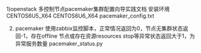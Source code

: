 

1)openstack 多控制节点pacemaker集群配置向导实践文档
安装环境CENTOS6U5_X64 CENTOS6U6_X64 
 pacemaker_config.txt 
 
2) pacemaker 使用zabbix监控脚本，正常情况返回为0，节点无集群状态返回-1，存在offline 节点或存在资源resources stop等异常状态返回大于1，为异常服务数量
   pacemaker_status.py
